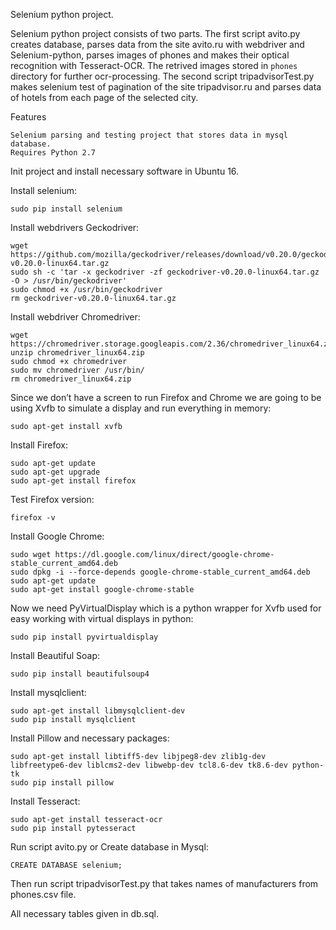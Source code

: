 Selenium python project.

Selenium python project consists of two parts. The first script avito.py creates database, parses data from the site avito.ru with webdriver and Selenium-python, parses images of phones and makes their optical recognition with Tesseract-OCR. The retrived images stored in `phones` directory for further ocr-processing. The second script tripadvisorTest.py makes selenium test of pagination of the site tripadvisor.ru and parses data of hotels from each page of the selected city.

Features

    Selenium parsing and testing project that stores data in mysql database. 
    Requires Python 2.7

Init project and install necessary software in Ubuntu 16. 

Install selenium:

	sudo pip install selenium


Install webdrivers Geckodriver:

	wget https://github.com/mozilla/geckodriver/releases/download/v0.20.0/geckodriver-v0.20.0-linux64.tar.gz
	sudo sh -c 'tar -x geckodriver -zf geckodriver-v0.20.0-linux64.tar.gz -O > /usr/bin/geckodriver'
	sudo chmod +x /usr/bin/geckodriver
	rm geckodriver-v0.20.0-linux64.tar.gz


Install webdriver Chromedriver:

	wget https://chromedriver.storage.googleapis.com/2.36/chromedriver_linux64.zip
	unzip chromedriver_linux64.zip
	sudo chmod +x chromedriver
	sudo mv chromedriver /usr/bin/
	rm chromedriver_linux64.zip


Since we don’t have a screen to run Firefox and Chrome we are going to be using Xvfb to simulate a display and run everything in memory:

	sudo apt-get install xvfb


Install Firefox:

	sudo apt-get update
	sudo apt-get upgrade
	sudo apt-get install firefox

Test Firefox version:

	firefox -v


Install Google Chrome:

	sudo wget https://dl.google.com/linux/direct/google-chrome-stable_current_amd64.deb
	sudo dpkg -i --force-depends google-chrome-stable_current_amd64.deb
	sudo apt-get update
	sudo apt-get install google-chrome-stable



Now we need PyVirtualDisplay which is a python wrapper for Xvfb used for easy working with virtual displays in python:

	sudo pip install pyvirtualdisplay



Install Beautiful Soap:

	sudo pip install beautifulsoup4



Install mysqlclient:

	sudo apt-get install libmysqlclient-dev
	sudo pip install mysqlclient



Install Pillow and necessary packages:

	sudo apt-get install libtiff5-dev libjpeg8-dev zlib1g-dev libfreetype6-dev liblcms2-dev libwebp-dev tcl8.6-dev tk8.6-dev python-tk
	sudo pip install pillow



Install Tesseract:

	sudo apt-get install tesseract-ocr
	sudo pip install pytesseract



Run script avito.py or Create database in Mysql:

    CREATE DATABASE selenium;



Then run script tripadvisorTest.py that takes names of manufacturers from phones.csv file.

All necessary tables given in db.sql.
